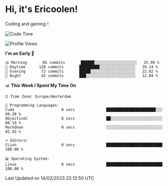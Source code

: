# Hi, it's Ericoolen!
Coding and gaming！

<!--START_SECTION:waka-->
![Code Time](http://img.shields.io/badge/Code%20Time-664%20hrs%2056%20mins-blue)

![Profile Views](http://img.shields.io/badge/Profile%20Views-12-blue)

**I'm an Early 🐤** 

```text
🌞 Morning       85 commits       ██████░░░░░░░░░░░░░░░░░░░   25.99 % 
🌆 Daytime      128 commits       █████████░░░░░░░░░░░░░░░░   39.14 % 
🌃 Evening       72 commits       █████░░░░░░░░░░░░░░░░░░░░   22.02 % 
🌙 Night         42 commits       ███░░░░░░░░░░░░░░░░░░░░░░   12.84 % 

```


📊 **This Week I Spent My Time On** 

```text
⌚︎ Time Zone: Europe/Amsterdam

💬 Programming Languages: 
Cuda                     0 secs              ██████████████████████░░░   89.38 % 
ObjectiveC               0 secs              ██░░░░░░░░░░░░░░░░░░░░░░░   08.19 % 
Markdown                 0 secs              ░░░░░░░░░░░░░░░░░░░░░░░░░   02.43 % 

🔥 Editors: 
CLion                    0 secs              █████████████████████████   100.00 % 

💻 Operating System: 
Linux                    0 secs              █████████████████████████   100.00 % 

```


 Last Updated on 14/02/2023 22:12:50 UTC
<!--END_SECTION:waka-->

